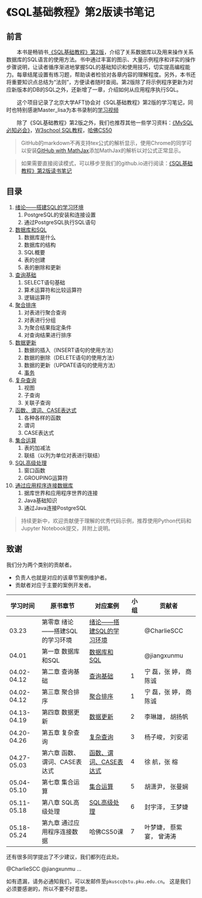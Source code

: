 # 《SQL基础教程》第2版读书笔记

## 前言

&emsp;&emsp;本书是畅销书[《SQL基础教程》第2版](sql基础教程（第2版）.pdf)，介绍了关系数据库以及用来操作关系数据库的SQL语言的使用方法。书中通过丰富的图示、大量示例程序和详实的操作步骤说明，让读者循序渐进地掌握SQL的基础知识和使用技巧，切实提高编程能力。每章结尾设置有练习题，帮助读者检验对各章内容的理解程度。另外，本书还将重要知识点总结为“法则”，方便读者随时查阅。第2版除了将示例程序更新为对应新版本的DB的SQL之外，还新增了一章，介绍如何从应用程序执行SQL。

&emsp;&emsp;这个项目记录了北京大学AFT协会对《SQL基础教程》第2版的学习笔记，同时也特别感谢Master_lisa为本书录制的[学习视频](https://www.bilibili.com/video/av62315714)

&emsp;&emsp;除了《SQL基础教程》第2版之外，我们也推荐其他一些学习资料：[《MySQL必知必会》](《MySQL必知必会》.pdf)，[W3school SQL教程](https://www.w3school.com.cn/sql/index.asp)，[哈佛CS50](https://b23.tv/KeJnxS)

>GitHub的markdown不再支持tex公式的解析显示，使用Chrome的同学可以安装[GitHub with MathJax](https://chrome.google.com/webstore/detail/github-with-mathjax/ioemnmodlmafdkllaclgeombjnmnbima)添加MathJax的解析以对公式正常显示。

>如果需要直接阅读模式，可以移步至我们的github.io进行阅读：[《SQL基础教程》第2版读书笔记]()

## 目录

1. [绪论——搭建SQL的学习环境](绪论——搭建SQL的学习环境)
    1. PostgreSQL的安装和连接设置
    1. 通过PostgreSQL执行SQL语句
1. [数据库和SQL](数据库和SQL)
    1. 数据库是什么
    1. 数据库的结构
    1. SQL概要
    1. 表的创建
    1. 表的删除和更新
1. [查询基础](查询基础)
    1. SELECT语句基础
    1. 算术运算符和比较运算符
    1. 逻辑运算符
1. [聚合排序](聚合与排序)
    1. 对表进行聚合查询
    1. 对表进行分组
    1. 为聚合结果指定条件
    1. 对查询结果进行排序
1. [数据更新](数据更新)
    1. 数据的插入（INSERT语句的使用方法）
    1. 数据的删除（DELETE语句的使用方法）
    1. 数据的更新（UPDATE语句的使用方法）
    1. [事务]()
1. [复杂查询](复杂查询)
    1. 视图
    1. 子查询
    1. 关联子查询
1. [函数、谓词、CASE表达式](函数、谓词、CASE表达式)
    1. 各种各样的函数
    1. 谓词
    1. CASE表达式
1. [集合运算](集合运算)
    1. 表的加减法
    1. 联结（以列为单位对表进行联结）
1. [SQL高级处理](SQL高级处理)
    1. 窗口函数
    1. GROUPING运算符
1. [通过应用程序连接数据库](通过应用程序连接数据)
    1. 据库世界和应用程序世界的连接
    1. Java基础知识
    1. 通过Java连接PostgreSQL

>持续更新中，欢迎贡献便于理解的优秀代码示例，推荐使用Python代码和Jupyter Notebook提交，并附上说明。

致谢
--------------------
我们分为两个类别的贡献者。
 - 负责人也就是对应的该章节案例维护者。
 - 贡献者对应于主要的案例开发者。

| 学习时间 | 原书章节 | 对应案例  | 小组 | 贡献者 |
| ------------ | ------------ | ------------ | ------------ | ------------ |
| 03.23 | 第零章 绪论——搭建SQL的学习环境 | [绪论——搭建SQL的学习环境](绪论——搭建SQL的学习环境/绪论——搭建SQL的学习环境.md) |  | @CharlieSCC |
| 04.01 | 第一章 数据库和SQL | [数据库和SQL](数据库和SQL/查询基础.md) | | @jiangxunmu |
| 04.02-04.12 | 第二章 查询基础 | [查询基础](查询基础/查询基础.md) | 1  | 宁 磊，张 婷， 商陈诚 |
| 04.02-04.12 | 第三章 聚合排序 | [聚合排序](聚合与排序/聚合与排序.md) | 1  | 宁 磊，张 婷， 商陈诚 |
| 04.13-04.19 | 第四章 数据更新 | [数据更新](数据更新/数据更新.md) | 2 | 李琳雄， 胡扬帆 |
| 04.20-04.26 | 第五章 复杂查询 | [复杂查询](复杂查询/复杂查询.md) |  3| 杨子峻， 刘安诺 |
| 04.27-05.03 | 第六章 函数、谓词、CASE表达式 | [函数、谓词、CASE表达式](函数、谓词、CASE表达式/读书笔记.md) | 4 | 徐  航，张  榕  |
| 05.04-05.10 | 第七章 集合运算 | [集合运算](集合运算/集合运算.md) | 5 | 胡潇尹， 张曼娴 |
| 05.11-05.18 | 第八章 SQL高级处理 | [SQL高级处理](SQL高级处理/SQL高级处理.md) | 6 | 封宇泽， 王梦婕 |
| 05.18-05.24 | 第九章 通过应用程序连接数据 | 哈佛CS50课 | 7 | 叶梦婕， 蔡紫宴， 曾涛涛 |


还有很多同学提出了不少建议，我们都列在此处。

@CharlieSCC  @jiangxunmu ...

如有遗漏，请务必通知我们，可以发邮件至`pkuscc@stu.pku.edu.cn`。
这是我们必须要感谢的，所以不要不好意思。
